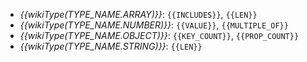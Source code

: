 - *{{wikiType(TYPE_NAME.ARRAY)}}*: `{{INCLUDES}}`, `{{LEN}}`
- *{{wikiType(TYPE_NAME.NUMBER)}}*: `{{VALUE}}`, `{{MULTIPLE_OF}}`
- *{{wikiType(TYPE_NAME.OBJECT)}}*: `{{KEY_COUNT}}`, `{{PROP_COUNT}}`
- *{{wikiType(TYPE_NAME.STRING)}}*: `{{LEN}}`

